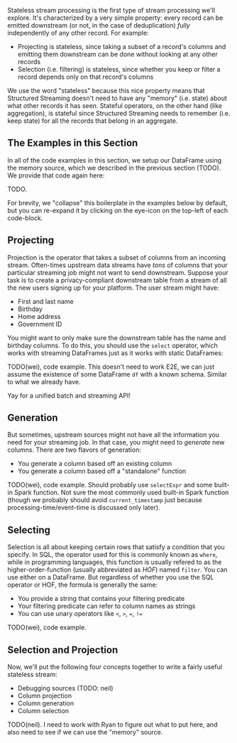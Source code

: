 Stateless stream processing is the first type of stream processing we'll explore. It's characterized by a very simple property: every record can be emitted downstream (or not, in the case of deduplication) _fully_ independently of any other record. For example:

- Projecting is stateless, since taking a subset of a record's columns and emitting them downstream can be done without looking at any other records
- Selection (i.e. filtering) is stateless, since whether you keep or filter a record depends only on that record's columns

We use the word "stateless" because this nice property means that Structured Streaming doesn't need to have any "memory" (i.e. state) about what other records it has seen. Stateful operators, on the other hand (like aggregation), is stateful since Structured Streaming needs to remember (i.e. keep state) for all the records that belong in an aggregate.

## The Examples in this Section

In all of the code examples in this section, we setup our DataFrame using the memory source, which we described in the previous section (TODO). We provide that code again here:

TODO.

For brevity, we "collapse" this boilerplate in the examples below by default, but you can re-expand it by clicking on the eye-icon on the top-left of each code-block.

## Projecting

Projection is the operator that takes a subset of columns from an incoming stream. Often-times upstream data streams have _tons_ of columns that your particular streaming job might not want to send downstream. Suppose your task is to create a privacy-compliant downstream table from a stream of all the new users signing up for your platform. The user stream might have:

- First and last name
- Birthday
- Home address
- Government ID

You might want to only make sure the downstream table has the name and birthday columns. To do this, you should use the `select` operator, which works with streaming DataFrames just as it works with static DataFrames:

TODO(wei), code example. This doesn't need to work E2E, we can just assume the existence of some DataFrame `df` with a known schema. Similar to what we already have.

Yay for a unified batch and streaming API!

## Generation

But sometimes, upstream sources might not have all the information you need for your streaming job. In that case, you might need to _generate_ new columns. There are two flavors of generation:

- You generate a column based off an existing column
- You generate a column based off a "standalone" function

TODO(wei), code example. Should probably use `selectExpr` and some built-in Spark function. Not sure the most commonly used built-in Spark function (though we probably should avoid `current_timestamp` just because processing-time/event-time is discussed only later).

## Selecting

Selection is all about keeping certain rows that satisfy a condition that you specify. In SQL, the operator used for this is commonly known as `where`, while in programming languages, this function is usually refered to as the higher-order-function (usually abbreviated as _HOF_) named `filter`. You can use either on a DataFrame. But regardless of whether you use the SQL operator or HOF, the formula is generally the same:

- You provide a string that contains your filtering predicate
- Your filtering predicate can refer to column names as strings
- You can use unary operators like `<`, `>`, `=`, `!=`

TODO(wei), code example.

## Selection and Projection

Now, we'll put the following four concepts together to write a fairly useful stateless stream:

- Debugging sources (TODO: neil)
- Column projection
- Column generation
- Column selection

TODO(neil). I need to work with Ryan to figure out what to put here, and also need to see if we can use the "memory" source.
